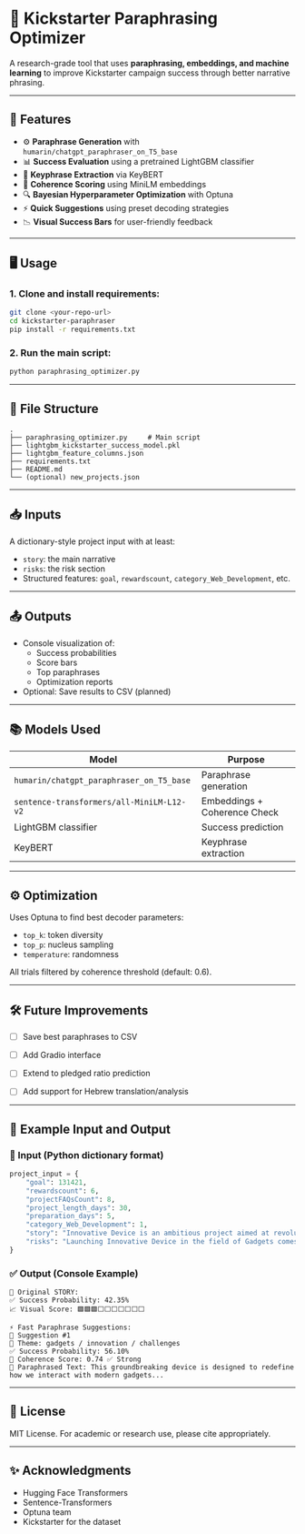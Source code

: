 # 📘 Kickstarter Paraphrasing Optimizer

A research-grade tool that uses **paraphrasing, embeddings, and machine learning** to improve Kickstarter campaign success through better narrative phrasing.

---

## 🚀 Features

- ⚙️ **Paraphrase Generation** with `humarin/chatgpt_paraphraser_on_T5_base`
- 📊 **Success Evaluation** using a pretrained LightGBM classifier
- 📎 **Keyphrase Extraction** via KeyBERT
- 🧠 **Coherence Scoring** using MiniLM embeddings
- 🔍 **Bayesian Hyperparameter Optimization** with Optuna
- ⚡ **Quick Suggestions** using preset decoding strategies
- 📉 **Visual Success Bars** for user-friendly feedback

---

## 🖥️ Usage

### 1. Clone and install requirements:
```bash
git clone <your-repo-url>
cd kickstarter-paraphraser
pip install -r requirements.txt
```

### 2. Run the main script:
```bash
python paraphrasing_optimizer.py
```

---

## 📁 File Structure

```text
.
├── paraphrasing_optimizer.py     # Main script
├── lightgbm_kickstarter_success_model.pkl
├── lightgbm_feature_columns.json
├── requirements.txt
├── README.md
└── (optional) new_projects.json
```

---

## 📥 Inputs

A dictionary-style project input with at least:
- `story`: the main narrative
- `risks`: the risk section
- Structured features: `goal`, `rewardscount`, `category_Web_Development`, etc.

---

## 📤 Outputs

- Console visualization of:
  - Success probabilities
  - Score bars
  - Top paraphrases
  - Optimization reports
- Optional: Save results to CSV (planned)

---

## 📚 Models Used

| Model                                 | Purpose                       |
|--------------------------------------|-------------------------------|
| `humarin/chatgpt_paraphraser_on_T5_base` | Paraphrase generation         |
| `sentence-transformers/all-MiniLM-L12-v2` | Embeddings + Coherence Check |
| LightGBM classifier                  | Success prediction           |
| KeyBERT                              | Keyphrase extraction         |

---

## ⚙️ Optimization

Uses Optuna to find best decoder parameters:
- `top_k`: token diversity
- `top_p`: nucleus sampling
- `temperature`: randomness

All trials filtered by coherence threshold (default: 0.6).

---

## 🛠 Future Improvements

- [ ] Save best paraphrases to CSV
- [ ] Add Gradio interface
- [ ] Extend to pledged ratio prediction
- [ ] Add support for Hebrew translation/analysis


---

## 🔢 Example Input and Output

### 📝 Input (Python dictionary format)

```python
project_input = {
    "goal": 131421,
    "rewardscount": 6,
    "projectFAQsCount": 8,
    "project_length_days": 30,
    "preparation_days": 5,
    "category_Web_Development": 1,
    "story": "Innovative Device is an ambitious project aimed at revolutionizing the Gadgets industry...",
    "risks": "Launching Innovative Device in the field of Gadgets comes with its own set of challenges..."
}
```

### ✅ Output (Console Example)

```text
🎯 Original STORY:
✅ Success Probability: 42.35%
📈 Visual Score: 🟩🟩🟩⬜⬜⬜⬜⬜⬜⬜

⚡ Fast Paraphrase Suggestions:
🔹 Suggestion #1
🧠 Theme: gadgets / innovation / challenges
✅ Success Probability: 56.10%
🧠 Coherence Score: 0.74 ✅ Strong
📜 Paraphrased Text: This groundbreaking device is designed to redefine how we interact with modern gadgets...
```


---

## 📜 License

MIT License. For academic or research use, please cite appropriately.

---

## ✨ Acknowledgments

- Hugging Face Transformers
- Sentence-Transformers
- Optuna team
- Kickstarter for the dataset
